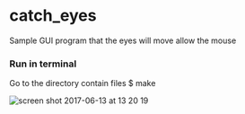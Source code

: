 # catch_eyes
Sample GUI program that the eyes will move allow the mouse

### Run in terminal
Go to the directory contain files
$ make


![screen shot 2017-06-13 at 13 20 19](https://user-images.githubusercontent.com/13424602/27095345-5273f430-503b-11e7-92bf-ab165000f614.png)
